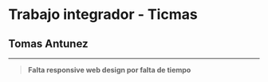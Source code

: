 # Trabajo integrador - Ticmas

## Tomas Antunez
---
>**Falta responsive web design por falta de tiempo**